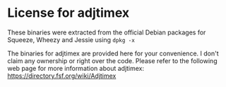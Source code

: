 # License for adjtimex

These binaries were extracted from the official Debian packages for
Squeeze, Wheezy and Jessie using `dpkg -x`

The binaries for adjtimex are provided here for your convenience. I don't
claim any ownership or right over the code. Please refer to the following
web page for more information about adjtimex: https://directory.fsf.org/wiki/Adjtimex

